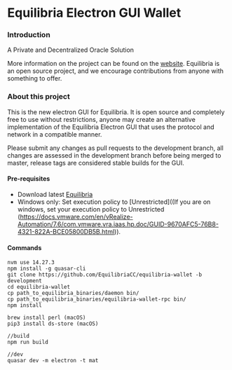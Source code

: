 # Equilibria Electron GUI Wallet

### Introduction
A Private and Decentralized Oracle Solution

More information on the project can be found on the [website](https://equilibriacc.com). Equilibria is an open source project, and we encourage contributions from anyone with something to offer.


### About this project

This is the new electron GUI for Equilibria. It is open source and completely free to use without restrictions, anyone may create an alternative implementation of the Equilibria Electron GUI that uses the protocol and network in a compatible manner.

Please submit any changes as pull requests to the development branch, all changes are assessed in the development branch before being merged to master, release tags are considered stable builds for the GUI.

#### Pre-requisites
- Download latest [Equilibria](https://github.com/EquilibriaCC/Equilibria)
- Windows only: Set execution policy to [Unrestricted]((If you are on windows, set your execution policy to Unrestricted (https://docs.vmware.com/en/vRealize-Automation/7.6/com.vmware.vra.iaas.hp.doc/GUID-9670AFC5-76B8-4321-822A-BCE05800DB5B.html)).

#### Commands
```
nvm use 14.27.3
npm install -g quasar-cli
git clone https://github.com/EquilibriaCC/equilibria-wallet -b development
cd equilibria-wallet
cp path_to_equilibria_binaries/daemon bin/
cp path_to_equilibria_binaries/equilibria-wallet-rpc bin/
npm install

brew install perl (macOS)
pip3 install ds-store (macOS)

//build
npm run build

//dev
quasar dev -m electron -t mat

```
